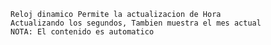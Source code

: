 
    Reloj dinamico Permite la actualizacion de Hora
    Actualizando los segundos, Tambien muestra el mes actual
    NOTA: El contenido es automatico
